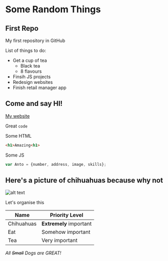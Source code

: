 # Some Random Things
## First Repo

My first repository in GitHub

List of things to do:
- Get a cup of tea
  - Black tea
  - 8 flavours
- Finsih JS projects
- Redesign websites
- Finish retail manager app

## Come and say HI!

[My website](https://www.antonellapisani.net)

Great `code`

Some HTML
```html
<h1>Amazing<h1>
 ```
 
 Some JS
 ```javascript
 var Anto = {number, address, image, skills};
 ```
 
## Here's a picture of chihuahuas because why not
 ![alt text](https://www.yourpurebredpuppy.com/dogbreeds/photos2-C/chihuahua-02.jpg)
 
 Let's organise this
 
 | Name | Priority Level |
 |---|---|
 | Chihuahuas | **Extremely** important |
 | Eat | Somehow important |
 | Tea | Very important |
 
 *All ~~Small~~ Dogs are GREAT!*
 
 
